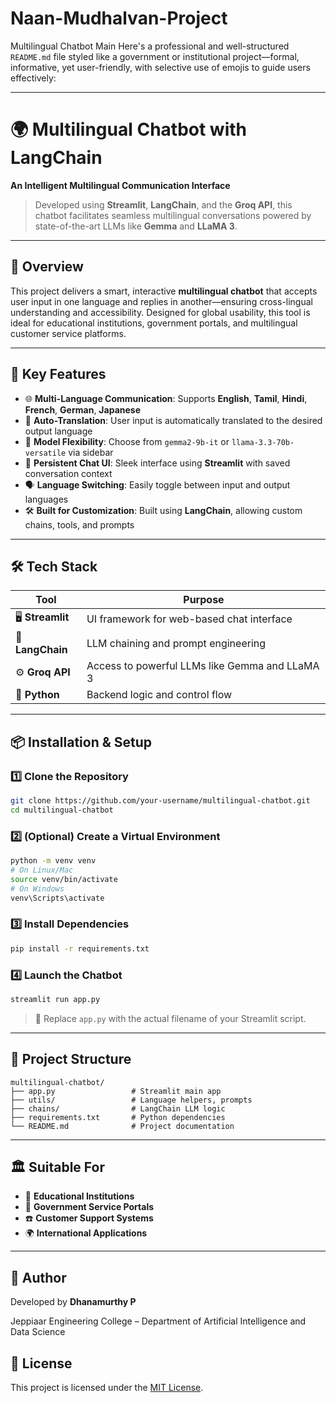 # Naan-Mudhalvan-Project
Multilingual Chatbot Main
Here's a professional and well-structured `README.md` file styled like a government or institutional project—formal, informative, yet user-friendly, with selective use of emojis to guide users effectively:

---

# 🌍 Multilingual Chatbot with LangChain

**An Intelligent Multilingual Communication Interface**

> Developed using **Streamlit**, **LangChain**, and the **Groq API**, this chatbot facilitates seamless multilingual conversations powered by state-of-the-art LLMs like **Gemma** and **LLaMA 3**.

---

## 🧠 Overview

This project delivers a smart, interactive **multilingual chatbot** that accepts user input in one language and replies in another—ensuring cross-lingual understanding and accessibility. Designed for global usability, this tool is ideal for educational institutions, government portals, and multilingual customer service platforms.

---

## 🚀 Key Features

* 🌐 **Multi-Language Communication**: Supports **English**, **Tamil**, **Hindi**, **French**, **German**, **Japanese**
* 🔄 **Auto-Translation**: User input is automatically translated to the desired output language
* 🧩 **Model Flexibility**: Choose from `gemma2-9b-it` or `llama-3.3-70b-versatile` via sidebar
* 💬 **Persistent Chat UI**: Sleek interface using **Streamlit** with saved conversation context
* 🗣️ **Language Switching**: Easily toggle between input and output languages
* 🛠️ **Built for Customization**: Built using **LangChain**, allowing custom chains, tools, and prompts

---

## 🛠️ Tech Stack

| Tool              | Purpose                                        |
| ----------------- | ---------------------------------------------- |
| 🖥️ **Streamlit** | UI framework for web-based chat interface      |
| 🔗 **LangChain**  | LLM chaining and prompt engineering            |
| ⚙️ **Groq API**   | Access to powerful LLMs like Gemma and LLaMA 3 |
| 🐍 **Python**     | Backend logic and control flow                 |

---

## 📦 Installation & Setup

### 1️⃣ Clone the Repository

```bash
git clone https://github.com/your-username/multilingual-chatbot.git  
cd multilingual-chatbot
```

### 2️⃣ (Optional) Create a Virtual Environment

```bash
python -m venv venv  
# On Linux/Mac
source venv/bin/activate  
# On Windows
venv\Scripts\activate
```

### 3️⃣ Install Dependencies

```bash
pip install -r requirements.txt
```

### 4️⃣ Launch the Chatbot

```bash
streamlit run app.py
```

> 🔄 Replace `app.py` with the actual filename of your Streamlit script.

---

## 📁 Project Structure

```
multilingual-chatbot/
├── app.py                 # Streamlit main app
├── utils/                 # Language helpers, prompts
├── chains/                # LangChain LLM logic
├── requirements.txt       # Python dependencies
└── README.md              # Project documentation
```

---

## 🏛️ Suitable For

* 🏫 **Educational Institutions**
* 🏢 **Government Service Portals**
* ☎️ **Customer Support Systems**
* 🌍 **International Applications**

---

## 👤 Author

Developed by **Dhanamurthy P**

Jeppiaar Engineering College – Department of Artificial Intelligence and Data Science

## 📜 License

This project is licensed under the [MIT License](LICENSE).

